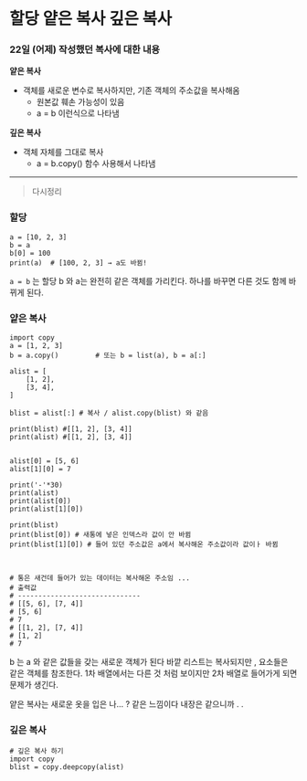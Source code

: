 # 할당 얕은 복사 깊은 복사

### 22일 (어제) 작성했던 복사에 대한 내용

**얕은 복사**
- 객체를 새로운 변수로 복사하지만, 기존 객체의 주소값을 복사해옴
    - 원본값 훼손 가능성이 있음
    - a = b 이런식으로 나타냄

**깊은 복사**
- 객체 자체를 그대로 복사
    - a = b.copy() 함수 사용해서 나타냄

----

> 다시정리
### 할당
```
a = [10, 2, 3]
b = a
b[0] = 100
print(a)  # [100, 2, 3] → a도 바뀜!
```
`a = b` 는 할당
b 와 a는 완전히 같은 객체를 가리킨다.
하나를 바꾸면 다른 것도 함께 바뀌게 된다.

### 얕은 복사
```
import copy
a = [1, 2, 3]
b = a.copy()         # 또는 b = list(a), b = a[:]

alist = [
    [1, 2],
    [3, 4],
]

blist = alist[:] # 복사 / alist.copy(blist) 와 같음

print(blist) #[[1, 2], [3, 4]]
print(alist) #[[1, 2], [3, 4]]


alist[0] = [5, 6]
alist[1][0] = 7

print('-'*30)
print(alist)
print(alist[0])
print(alist[1][0])

print(blist)
print(blist[0]) # 새통에 넣은 인덱스라 값이 안 바뀜 
print(blist[1][0]) # 들어 있던 주소값은 a에서 복사해온 주소값이라 값이ㅏ 바뀜



# 통은 새건데 들어가 있는 데이터는 복사해온 주소임 ...
# 출력값
# ------------------------------
# [[5, 6], [7, 4]]
# [5, 6]
# 7
# [[1, 2], [7, 4]]
# [1, 2]
# 7

```
b 는 a 와 같은 값들을 갖는 새로운 객체가 된다
바깥 리스트는 복사되지만 , 요소들은 같은 객체를 참조한다.
1차 배열에서는 다른 것 처럼 보이지만
2차 배열로 들어가게 되면 문제가 생긴다.

얕은 복사는 새로운 옷을 입은 나... ?
같은 느낌이다 
내장은 같으니까 . . 

### 깊은 복사
```
# 깊은 복사 하기
import copy 
blist = copy.deepcopy(alist)
```
